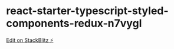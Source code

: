 # react-starter-typescript-styled-components-redux-n7vygl

[Edit on StackBlitz ⚡️](https://stackblitz.com/edit/react-starter-typescript-styled-components-redux-n7vygl)